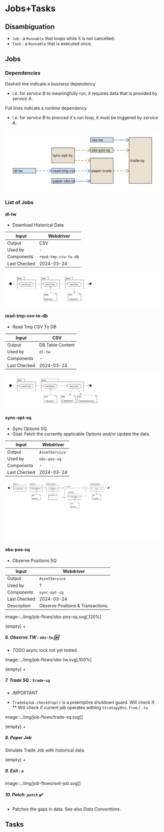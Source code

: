 # Jobs+Tasks

## Disambiguation

* `Job` : a `Runnable` that loops while it is not cancelled.
* `Task` : a `Runnable` that is executed once.

## Jobs

### Dependencies

Dashed line indicate a _business_ dependency

- i.e. for _service B_ to meaningfully run, it requires data that is provided by _service A_.

Full lines indicate a _runtime_ dependency

- i.e. for _service B_ to procced it's run loop, it must be triggered by _service A_.

![](img/job-dep.svg)

### List of Jobs

#### dl-tw

- Download Historical Data

| Input        | Webdriver            |
|--------------|----------------------|
| Output       | CSV                  |
| Used by      | -                    |
| Components   | `read-tmp-csv-to-db` |
| Last Checked | 2024-03-24           |

![dl-tw](img/dl-tw.svg)

#### read-tmp-csv-to-db

- Read Tmp CSV To DB

| Input        | CSV              |
|--------------|------------------|
| Output       | DB Table Content |
| Used by      | `dl-tw`          |
| Components   | -                |
| Last Checked | 2024-03-24       |

![read-to-db](img/read-to-db.svg)

#### sync-opt-sq

- Sync Options SQ
- Goal: Fetch the currently applicable Options and/or update the data.

| Input        | Webdriver      |
|--------------|----------------|
| Output       | `AssetService` |
| Used by      | `obs-pos-sq`   |
| Components   | -              |
| Last Checked | 2024-03-24     |

![sync-opt-sq](img/sync-opt-sq.svg)

#### obs-pos-sq

- Observe Positions SQ

| Input        | Webdriver                         |
|--------------|-----------------------------------|
| Output       | `AssetService`                    |
| Used by      | ?                                 |
| Components   | `sync-opt-sq`                     |
| Last Checked | 2024-03-24                        |
| Description  | Observe Positions & Transactions. |

image::../img/job-flows/obs-pos-sq.svg[,120%]

{empty} +

##### 6. Observe TW : `obs-tw`  🆗

* _TODO_ async lock not yet tested.

image::../img/job-flows/obs-tw.svg[,100%]

{empty} +

##### 7. Trade SQ : `trade-sq`

* *IMPORTANT*










- `TradeSqJob.checkStop()` is a preemptive shutdown guard.
  Will check if:
  ** Will check if current job operates withing `StrategyDto.from` / `.to`

image::../img/job-flows/trade-sq.svg[]

{empty} +

##### 8. Paper Job

Simulate Trade Job with historical data.

{empty} +

##### 9. Exit : `e`

image::../img/job-flows/exit-job.svg[]

##### 10. Patch: `patch` ✔️

* Patches the gaps in data.
  See also _Data Conventions_.

## Tasks

